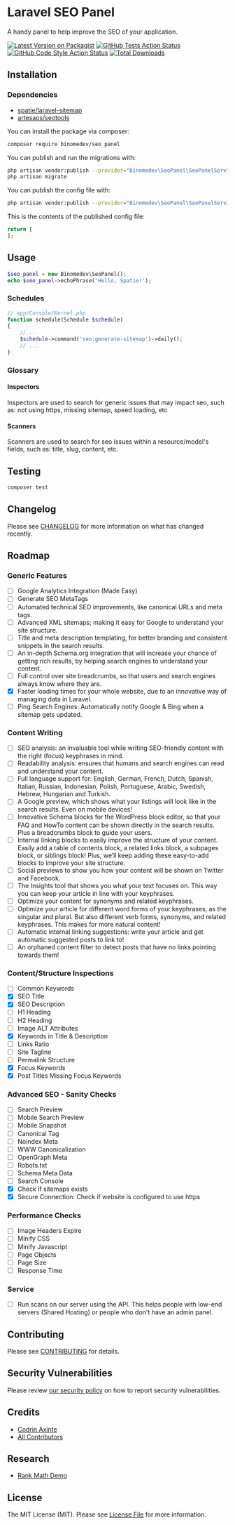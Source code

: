 # Laravel SEO Panel

A handy panel to help improve the SEO of your application.

[![Latest Version on Packagist](https://img.shields.io/packagist/v/binomedev/seo_panel.svg?style=flat-square)](https://packagist.org/packages/binomedev/seo_panel)
[![GitHub Tests Action Status](https://img.shields.io/github/workflow/status/binomedev/seo_panel/run-tests?label=tests)](https://github.com/binomedev/seo_panel/actions?query=workflow%3Arun-tests+branch%3Amaster)
[![GitHub Code Style Action Status](https://img.shields.io/github/workflow/status/binomedev/seo_panel/Check%20&%20fix%20styling?label=code%20style)](https://github.com/binomedev/seo_panel/actions?query=workflow%3A"Check+%26+fix+styling"+branch%3Amaster)
[![Total Downloads](https://img.shields.io/packagist/dt/binomedev/seo_panel.svg?style=flat-square)](https://packagist.org/packages/binomedev/seo_panel)

## Installation

### Dependencies

- [spatie/laravel-sitemap](https://github.com/spatie/laravel-sitemap)
- [artesaos/seotools](https://github.com/artesaos/seotools)

You can install the package via composer:

```bash
composer require binomedev/seo_panel
```

You can publish and run the migrations with:

```bash
php artisan vendor:publish --provider="Binomedev\SeoPanel\SeoPanelServiceProvider" --tag="seo_panel-migrations"
php artisan migrate
```

You can publish the config file with:

```bash
php artisan vendor:publish --provider="Binomedev\SeoPanel\SeoPanelServiceProvider" --tag="seo_panel-config"
```

This is the contents of the published config file:

```php
return [
];
```

## Usage

```php
$seo_panel = new Binomedev\SeoPanel();
echo $seo_panel->echoPhrase('Hello, Spatie!');
```

### Schedules

```php
// app/Console/Kernel.php
function schedule(Schedule $schedule)
{
    //...
    $schedule->command('seo:generate-sitemap')->daily();
    // ...
}
```

### Glossary

#### Inspectors

Inspectors are used to search for generic issues that may impact seo, such as: not using https, missing sitemap, speed
loading, etc

#### Scanners

Scanners are used to search for seo issues within a resource/model's fields, such as: title, slug, content, etc.

## Testing

```bash
composer test
```

## Changelog

Please see [CHANGELOG](CHANGELOG.md) for more information on what has changed recently.

## Roadmap

### Generic Features

- [ ] Google Analytics Integration (Made Easy)
- [ ] Generate SEO MetaTags
- [ ] Automated technical SEO improvements, like canonical URLs and meta tags.
- [ ] Advanced XML sitemaps; making it easy for Google to understand your site structure.
- [ ] Title and meta description templating, for better branding and consistent snippets in the search results.
- [ ] An in-depth Schema.org integration that will increase your chance of getting rich results, by helping search
  engines to understand your content.
- [ ] Full control over site breadcrumbs, so that users and search engines always know where they are.
- [X] Faster loading times for your whole website, due to an innovative way of managing data in Laravel.
- [ ] Ping Search Engines: Automatically notify Google & Bing when a sitemap gets updated.

### Content Writing

- [ ] SEO analysis: an invaluable tool while writing SEO-friendly content with the right (focus) keyphrases in mind.
- [ ] Readability analysis: ensures that humans and search engines can read and understand your content.
- [ ] Full language support for: English, German, French, Dutch, Spanish, Italian, Russian, Indonesian, Polish,
  Portuguese, Arabic, Swedish, Hebrew, Hungarian and Turkish.
- [ ] A Google preview, which shows what your listings will look like in the search results. Even on mobile devices!
- [ ] Innovative Schema blocks for the WordPress block editor, so that your FAQ and HowTo content can be shown directly
  in the search results. Plus a breadcrumbs block to guide your users.
- [ ] Internal linking blocks to easily improve the structure of your content. Easily add a table of contents block, a
  related links block, a subpages block, or siblings block! Plus, we’ll keep adding these easy-to-add blocks to improve
  your site structure.
- [ ] Social previews to show you how your content will be shown on Twitter and Facebook.
- [ ] The Insights tool that shows you what your text focuses on. This way you can keep your article in line with your
  keyphrases.
- [ ] Optimize your content for synonyms and related keyphrases.
- [ ] Optimize your article for different word forms of your keyphrases, as the singular and plural. But also different
  verb forms, synonyms, and related keyphrases. This makes for more natural content!
- [ ] Automatic internal linking suggestions: write your article and get automatic suggested posts to link to!
- [ ] An orphaned content filter to detect posts that have no links pointing towards them!

### Content/Structure Inspections

- [ ] Common Keywords
- [X] SEO Title
- [X] SEO Description
- [ ] H1 Heading
- [ ] H2 Heading
- [ ] Image ALT Attributes
- [X] Keywords in Title & Description
- [ ] Links Ratio
- [ ] Site Tagline
- [ ] Permalink Structure
- [X] Focus Keywords
- [X] Post Titles Missing Focus Keywords

### Advanced SEO - Sanity Checks

- [ ] Search Preview
- [ ] Mobile Search Preview
- [ ] Mobile Snapshot
- [ ] Canonical Tag
- [ ] Noindex Meta
- [ ] WWW Canonicalization
- [ ] OpenGraph Meta
- [ ] Robots.txt
- [ ] Schema Meta Data
- [ ] Search Console
- [X] Check if sitemaps exists
- [X] Secure Connection: Check if website is configured to use https

### Performance Checks

- [ ] Image Headers Expire
- [ ] Minify CSS
- [ ] Minify Javascript
- [ ] Page Objects
- [ ] Page Size
- [ ] Response Time

### Service

- [ ] Run scans on our server using the API. 
  This helps people with low-end servers (Shared Hosting) or people who don't have an admin
  panel.

## Contributing

Please see [CONTRIBUTING](.github/CONTRIBUTING.md) for details.

## Security Vulnerabilities

Please review [our security policy](../../security/policy) on how to report security vulnerabilities.

## Credits

- [Codrin Axinte](https://github.com/codrin-axinte)
- [All Contributors](../../contributors)

## Research

- [Rank Math Demo](https://demo.rankmath.com/wp-login.php)

## License

The MIT License (MIT). Please see [License File](LICENSE.md) for more information.
